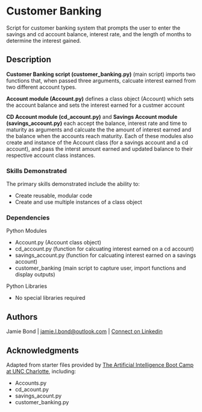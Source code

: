 # Customer Banking

Script for customer banking system that prompts the user to enter the savings and cd account balance, interest rate, and the length of months to determine the interest gained.

## Description

__Customer Banking script (customer_banking.py)__ (main script) imports two functions that, when passed three arguments, calcuate interest earned from two different account types.

 __Account module (Account.py)__ defines a class object (Account) which sets the account balance and sets the interest earned for a custmer account

__CD Account module (cd_account.py)__ and __Savings Account module (savings_account.py)__ each accept the balance, interest rate and time to maturity as arguments and calcuate the the amount of interest earned and the balance when the accounts reach maturity. Each of these modules also create and instance of the Account class (for a savings account and a cd account), and pass the interst amount earned and updated balance to their respective account class instances.

### Skills Demonstrated

The primary skills demonstrated include the ability to:
* Create reusable, modular code 
* Create and use multiple instances of a class object 

### Dependencies

Python Modules
* Account.py (Account class object)
* cd_account.py (function for calcuating interest earned on a cd account)
* savings_account.py (function for calcuating interest earned on a savings account)
* customer_banking (main script to capture user, import functions and display outputs)

Python Libraries
* No special libraries required

## Authors

Jamie Bond | jamie.l.bond@outlook.com | [Connect on Linkedin](https://linkedin.com/in/jamielbond)

## Acknowledgments

Adapted from starter files provided by [The Artificial Intelligence Boot Camp at UNC Charlotte](https://bootcamp.charlotte.edu/artificial-intelligence/), including:
* Accounts.py 
* cd_acount.py
* savings_acount.py
* customer_banking.py


